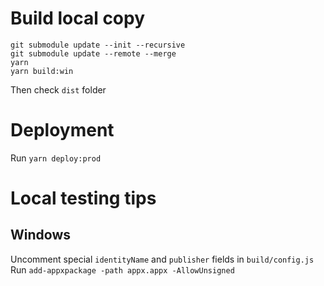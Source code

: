 # Build local copy
```
git submodule update --init --recursive
git submodule update --remote --merge
yarn
yarn build:win
```
Then check `dist` folder

# Deployment
Run `yarn deploy:prod`

# Local testing tips
## Windows
Uncomment special `identityName` and `publisher` fields in `build/config.js`
Run `add-appxpackage -path appx.appx -AllowUnsigned`